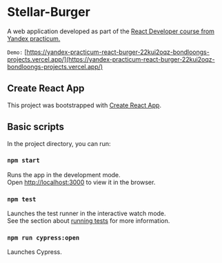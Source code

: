 # Stellar-Burger

A web application developed as part of the [React Developer course from Yandex practicum.](https://practicum.yandex.ru/react/?from=catalog)

`Demo:` [https://yandex-practicum-react-burger-22kui2oqz-bondloongs-projects.vercel.app/](https://yandex-practicum-react-burger-22kui2oqz-bondloongs-projects.vercel.app/)

## Create React App

This project was bootstrapped with [Create React App](https://github.com/facebook/create-react-app).

## Basic scripts

In the project directory, you can run:

### `npm start`

Runs the app in the development mode.\
Open [http://localhost:3000](http://localhost:3000) to view it in the browser.

### `npm test`

Launches the test runner in the interactive watch mode.\
See the section about [running tests](https://facebook.github.io/create-react-app/docs/running-tests) for more information.

### `npm run cypress:open`

Launches Cypress.
